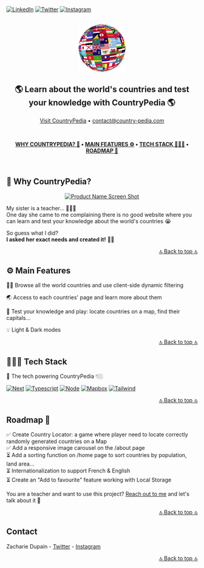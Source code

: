 [![LinkedIn][twitter-shield]][twitter-url]
[![Twitter][linkedin-shield]][linkedin-url]
[![Instagram][insta-shield]][insta-url]

<!-- PROJECT LOGO -->
<br />
<div id="readmetop" align="center">
  <a href="https://countrypedia-zacbkh.vercel.app/">
    <img src="public/countrypedia-logo.png" alt="CountryPedia logo" width="124" height="124">
  </a>

<h2 align="center">🌎 Learn about the world's countries and test your knowledge with CountryPedia 🌎</h2>

  <p align="center">
    <a href="https://countrypedia-zacbkh.vercel.app/">Visit CountryPedia</a> •
    <a href="mailto:contact@country-pedia.com">contact@country-pedia.com</a>
  </p>
</div>

<br />

<div align="center">

**[WHY COUNTRYPEDIA? 🤔](#-why-countrypedia) •
[MAIN FEATURES ⚙️](#%EF%B8%8F-main-features) •
[TECH STACK 👨🏼‍💻](#-tech-stack) •
[ROADMAP 🔮](#roadmap-)**

</div>

<br />

## 🤔 Why CountryPedia?

<div align="center">

[![Product Name Screen Shot][product-screenshot]](https://example.com)

</div>

My sister is a teacher... 👩🏻‍🏫 <br />
One day she came to me complaining there is no good website where you can learn and test your knowledge about the world's countries 😭 <br />

So guess what I did? <br />
**I asked her exact needs and created it!** 💪🏼

<div align="right">

[🔝 Back to top 🔝](#readmetop)

</div>

## ⚙️ Main Features

🏋🏼 Browse all the world countries and use client-side dynamic filtering

🌏 Access to each countries' page and learn more about them

🧠 Test your knowledge and play: locate countries on a map, find their capitals...

💡 Light & Dark modes

<div align="right">

[🔝 Back to top 🔝](#readmetop)

</div>

## 👨🏼‍💻 Tech Stack

🚀 The tech powering CountryPedia 👇🏼

[![Next][Next.js]][Next-url]
[![Typescript][typescript]][typescript-url]
[![Node][Node.js]][Node-url]
[![Mapbox][Mapbox]][Mapbox-url]
[![Tailwind][Tailwind]][Tailwind-url]

<div align="right">

[🔝 Back to top 🔝](#readmetop)

</div>

## Roadmap 🔮

✅ Create Country Locator: a game where player need to locate correctly randomly generated countries on a Map <br />
✅ Add a responsive image carousel on the /about page <br />
⏳ Add a sorting function on /home page to sort countries by population, land area... <br />
⏳ Internationalization to support French & English <br />
⏳ Create an "Add to favourite" feature working with Local Storage

You are a teacher and want to use this project? [Reach out to me](https://twitter.com/zacFullStack) and let's talk about it 💬

<div align="right">

[🔝 Back to top 🔝](#readmetop)

</div>

## Contact

Zacharie Dupain - [Twitter](https://twitter.com/zacFullStack) - [Instagram](https://www.instagram.com/what_a_shoot/)

<div align="right">

[🔝 Back to top 🔝](#readmetop)

</div>

<!-- MARKDOWN LINKS & IMAGES -->
<!-- https://www.markdownguide.org/basic-syntax/#reference-style-links -->

[product-screenshot]: https://encrypted-tbn0.gstatic.com/images?q=tbn:ANd9GcRkRbWaNSO6n0sGm2R5-vyiBBmZ-w0KmNccVx4D2fBf8UWcVAL6U2fYfNkvTrxx5WoDhhY&usqp=CAU

<!--  -->

[linkedin-shield]: https://img.shields.io/badge/-LinkedIn-black.svg?style=for-the-badge&logo=linkedin&colorB=2778C9
[linkedin-url]: https://www.linkedin.com/in/zachariedupain

<!--  -->

<!--  -->

[insta-shield]: https://img.shields.io/badge/-Instagram-black.svg?style=for-the-badge&logo=Instagram&colorB=E4405F&logoColor=FFFFFF
[insta-url]: https://www.instagram.com/what_a_shoot

<!--  -->

[twitter-shield]: https://img.shields.io/badge/-twitter-white?style=for-the-badge&logo=twitter&colorB=1D9BF0&logoColor=white
[twitter-url]: https://twitter.com/zacFullStack

<!--  -->

[Next.js]: https://img.shields.io/badge/next.js-000000?style=for-the-badge&logo=nextdotjs&logoColor=white
[Next-url]: https://nextjs.org/

<!--  -->

[typescript]: https://img.shields.io/badge/-typescript-black.svg?style=for-the-badge&logo=typescript&colorB=2F74C0&logoColor=white
[typescript-url]: https://www.typescriptlang.org/

<!--  -->

[Node.js]: https://img.shields.io/badge/Node.JS-w?style=for-the-badge&logo=nodedotjs&logoColor=white&labelColor=72A960&color=72A960
[Node-url]: https://nodejs.org/

<!--  -->

[MongoDB]: https://img.shields.io/badge/MongoDB-w?style=for-the-badge&logo=mongodb&logoColor=white&labelColor=00A940&color=00A940
[Mongo-url]: https://www.mongodb.com/

<!--  -->

[Mapbox]: https://img.shields.io/badge/mapbox-w?style=for-the-badge&logo=mapbox&logoColor=white&labelColor=black&color=black
[Mapbox-url]: https://www.mapbox.com/

<!--  -->

[Mailchimp]: https://img.shields.io/badge/mailchimp-w?style=for-the-badge&logo=mailchimp&logoColor=black&labelColor=F7D91A&color=F7D91A
[Mailchimp-url]: https://mailchimp.com/

<!--  -->

[Tailwind]: https://img.shields.io/badge/tailwind-w?style=for-the-badge&logo=tailwindcss&logoColor=38BDF8&labelColor=white&color=white
[Tailwind-url]: https://tailwindcss.com/

<!--  -->

[React.js]: https://img.shields.io/badge/React-20232A?style=for-the-badge&logo=react&logoColor=61DAFB
[React-url]: https://reactjs.org/
